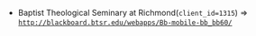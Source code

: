  - Baptist Theological Seminary at Richmond(`client_id=1315`) => [`http://blackboard.btsr.edu/webapps/Bb-mobile-bb_bb60/`](http://blackboard.btsr.edu/webapps/Bb-mobile-bb_bb60/)
